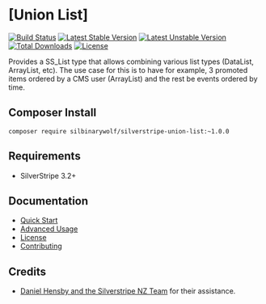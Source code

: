 # [Union List]

[![Build Status](https://travis-ci.org/silbinarywolf/silverstripe-union-list.svg?branch=master)](https://travis-ci.org/silbinarywolf/silverstripe-union-list)
[![Latest Stable Version](https://poser.pugx.org/silbinarywolf/silverstripe-union-list/version.svg)](https://github.com/silbinarywolf/silverstripe-union-list/releases)
[![Latest Unstable Version](https://poser.pugx.org/silbinarywolf/silverstripe-union-list/v/unstable.svg)](https://packagist.org/packages/silbinarywolf/silverstripe-union-list)
[![Total Downloads](https://poser.pugx.org/silbinarywolf/silverstripe-union-list/downloads.svg)](https://packagist.org/packages/silbinarywolf/silverstripe-union-list)
[![License](https://poser.pugx.org/silbinarywolf/silverstripe-union-list/license.svg)](https://github.com/silbinarywolf/silverstripe-union-list/blob/master/LICENSE.md)

Provides a SS_List type that allows combining various list types (DataList, ArrayList, etc).
The use case for this is to have for example, 3 promoted items ordered by a CMS user (ArrayList) and the rest be events ordered by time.

## Composer Install

```
composer require silbinarywolf/silverstripe-union-list:~1.0.0
```

## Requirements

* SilverStripe 3.2+

## Documentation

* [Quick Start](docs/en/quick-start.md)
* [Advanced Usage](docs/en/advanced-usage.md)
* [License](LICENSE.md)
* [Contributing](CONTRIBUTING.md)

## Credits

* [Daniel Hensby and the Silverstripe NZ Team](https://github.com/silverstripe/silverstripe-framework/pull/6540) for their assistance.
